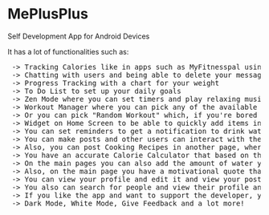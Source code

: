 # MePlusPlus

Self Development App for Android Devices

It has a lot of functionalities such as: 
<pre>
 -> Tracking Calories like in apps such as MyFitnesspal using NutritionixApi
 -> Chatting with users and being able to delete your messages if you make mistakes. Also at the top there will be a conversation that only you can see where you can write down notes
 -> Progress Tracking with a chart for your weight
 -> To Do List to set up your daily goals
 -> Zen Mode where you can set timers and play relaxing music in order to meditate, with sound at the end to tell you that the meditation is over
 -> Workout Manager where you can pick any of the available Workout Splits, and for each split you'll have a list of exercises. You have a timer that you can start for each working set and if you don't know the exercise, you can just tap on it and it will redirect you to 'MuscleWiki.com' where you'll see all instructions for that specific exercise. 
 -> Or you can pick "Random Workout" which, if you're bored of your current workout, will just make a Full Body Split Workout with different exercises each time.
 -> Widget on Home Screen to be able to quickly add items in your food tracking part, without having to go through multiple screens
 -> You can set reminders to get a notification to drink water every 60 minutes.
 -> You can make posts and other users can interact with them by liking and commenting on them, and each user has the option to delete his comments if he wishes
 -> Also, you can post Cooking Recipes in another page, where users can only see your recipes and have an interactive view ( they are able to zoom in into the recipe photo )
 -> You have an accurate Calorie Calculator that based on the information you put in, it gives you a chart telling you how much of every macronutrient and how many calories you should eat, and you can save them on the main page, to be able to see them every day and be able to track macros appropriately.
 -> On the main pages you can also add the amount of water you drank in a day, with 200 ml ( a glass of water ) increments, and you can set up a desired amount of water to drink per day and it will be saved , and you will see it every time you enter the app and also how much you have to drink to achieve that , the same goes for calorie and macro tracking.
 -> Also, on the main page you have a motivational quote that changes based on a timer that keeps running even if you close the app so you won't see the same quote twice.
 -> You can view your profile and edit it and view your posts, with the ability to zoom on them. Also you can delete any individual post if you don't like it anymore.
 -> You also can search for people and view their profile and start a conversation with them
 -> If you like the app and want to support the developer, you have the option to enable ads that will only be displayed on the main screen and won't affect the user experience, or you can turn them off if you don't want them.
 -> Dark Mode, White Mode, Give Feedback and a lot more!
</pre>
